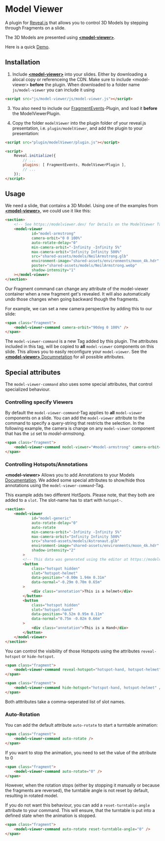 # Model Viewer
A plugin for [Reveal.js](https://github.com/hakimel/reveal.js) that allows you to control 
3D Models by stepping through Fragments on a slide.

The 3D Models are presented using [**&lt;model-viewer&gt;**](https://modelviewer.dev).


Here is a quick [Demo](https://frankbauer.github.io/reveal-js-demos/modelViewer/demo.html).

## Installation
1. Include [**&lt;model-viewer&gt;**](https://modelviewer.dev) into your slides. Either by downloading a alocal copy or referenceing the CDN. Make sure to include &lt;model-viewer&gt; **before** the plugin. When downloaded to a folder name `js/model-viewer` you can include it using 
```html
<script src="js/model-viewer/js/model-viewer.js"></script>
```

3. You also need to include our [FragmentEvents](https://github.com/frankbauer/reveal-js-plugins/tree/master/fragmentEvents)-Plugin, and load it **before** the ModelViewerPlugin.

2. Copy the folder `modelViewer` into the plugin folder of your reveal.js presentation, i.e. `plugin/modelViewer`, and add the plugin to your presentation:

```html
<script src="plugin/modelViewer/plugin.js"></script>

<script>
    Reveal.initialize({
        // ...
        plugins: [ FragmentEvents, ModelViewerPlugin ],
        // ...
    });
</script>
```

## Usage
We need a slide, that contains a 3D Model. Using one of the examples from [**&lt;model-viewer&gt;**](https://modelviewer.dev), we could use it like this:
```html
<section>
    <!-- See https://modelviewer.dev/ for Details on the ModelViewer Tag -->
    <model-viewer 
            id="model-armstrong" 
            camera-orbit="0 0 100%" 
            auto-rotate-delay="0"							
            min-camera-orbit="-Infinity -Infinity 5%" 
            max-camera-orbit="Infinity Infinity 500%" 
            src="shared-assets/models/NeilArmstrong.glb" 
            environment-image="shared-assets/environments/moon_4k.hdr" 
            poster="shared-assets/models/NeilArmstrong.webp" 
            shadow-intensity="1"								
    ></model-viewer>					
</section>	
```
Our Fragment command can change any attribute of the model-viewer container when a new fragment get's revealed. It will also automatically undo those changes when going backward though the fragments.

For example, we can set a new camera perspective by adding this to our slide:

```html
<span class="fragment">
    <model-viewer-command camera-orbit="90deg 0 100%" />
</span> 
```

The `model-viewer-command` is a new Tag added by this plugin. The attributes included in this tag, will be copied to **all** `model-viewer` components on this slide. This allows you to easily reconfigure your `model-viewer`. See the [**&lt;model-viewer&gt;** Documnetation](https://modelviewer.dev/docs/index.html#entrydocs-stagingandcameras-attributes-cameraOrbit) for all possible attributes.

## Special attributes
The `model-viewer-command` also uses some special attributes, that control specialized behaviour.

### Controlling specify Viewers
By default the `model-viewer-command`-Tag applies to **all** `model-viewer` components on a slide. You can add the `model-viewer` attribute to the command to specify a query-string that restricts the selection. In the following example, the camera is change on any `model-viewer` component that has the `id` set to *model-armstrong*.
```html
<span class="fragment">
    <model-viewer-command model-viewer="#model-armstrong" camera-orbit="90 -45deg 50%" />
</span>
```

### Controlling Hotspots/Annotations
**&lt;model-viewer&gt;** Allows you to add Annotations to your Models [Documentation](https://modelviewer.dev/examples/annotations/index.html). We added some special attributes to show/hide thos annotations using the `model-viewer-command`-Tag.

This example adds two different HotSpots. Please note, that they both are added to a `slot`. The slot-name has to start with `hotspot-`.

```html
<section>
    <model-viewer 
            id="model-generic" 
            auto-rotate-delay="0"	
            auto-rotate
            min-camera-orbit="-Infinity -Infinity 5%" 
            max-camera-orbit="Infinity Infinity 500%" 
            src="shared-assets/models/Astronaut.glb" 
            environment-image="shared-assets/environments/moon_4k.hdr" 								
            shadow-intensity="2"								
        >
        <!-- This data was generated using the editor at https://modelviewer.dev/editor/ -->
        <button 
            class="hotspot hidden" 
            slot="hotspot-helmet"  
            data-position="-0.00m 1.94m 0.31m" 
            data-normal="-0.29m 0.70m 0.65m"
        >
            <div class="annotation">This is a helmet</div>
        </button>
        <button 
            class="hotspot hidden" 
            slot="hotspot-hand" 
            data-position="0.52m 0.95m 0.11m" 
            data-normal="0.75m -0.02m 0.66m"
        >
            <div class="annotation">This is a Hand</div>							  
        </button>
    </model-viewer>
</section>
```
You can control the visibility of those Hotspots using the attributes `reveal-hotspot` or `hide-hotspot`.

```html
<span class="fragment">
	<model-viewer-command reveal-hotspot="hotspot-hand, hotspot-helmet" />
</span>
```

```html
<span class="fragment">
	<model-viewer-command hide-hotspot="hotspot-hand, hotspot-helmet" />
</span>
```

Both atttributes take a comma-seperated list of slot names.


### Auto-Rotation
You can add the default attribute `auto-rotate` to start a turntable animation:
```html
<span class="fragment">
	<model-viewer-command auto-rotate />
</span>
```

If you want to stop the animation, you need to set the value of the attribute to 0
```html
<span class="fragment">
	<model-viewer-command auto-rotate="0" />
</span>
```

However, when the rotation stops (either by stopping it manually or because the fragments are reversed), the turntable angle is not reset by default, resulting in rotated model.

If you do not want this behaviour, you can add a `reset-turntable-angle` attribute to your command. This will ensure, that the turntable is put into a defined state when the animation is stopped.

```html
<span class="fragment">
	<model-viewer-command auto-rotate reset-turntable-angle="0" />
</span>
```